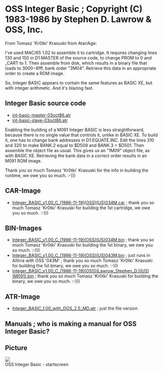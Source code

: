 # OSS Integer Basic ; Copyright (C) 1983-1986 by Stephen D. Lawrow & OSS, Inc.  
From Tomasz 'Kr0tki' Krasuski from AtariAge:  
  
I've used MAC/65 1.02 to assemble it to cartridge. It requires changing lines 130 and 150 in D1:MASTER of the source code, to change PROM to 0 and _CART to 1. Then assemble from disk, which results in a binary file that loads to $3000-$6fff, bank order "3M04". Retrieve this data in an appropriate order to create a ROM image.  
  
So, Integer BASIC appears to contain the same features as BASIC XE, but with integer arithmetic. And it's blazing fast.  
## Integer Basic source code  
- [int-basic-master-03oct86.atr](attachments/int-basic-master-03oct86.atr)  
- [int-basic-slave-03oct86.atr](attachments/int-basic-slave-03oct86.atr)  
  
Enabling the building of a M091 Integer BASIC is less straightforward, because there is no single value that controls it, unlike in BASIC XE. To build it, one has to change bank addresses in D1:EQUATE.INC. Edit the lines 310 and 320 to make BANK.2 equal to $D509 and BANK.3 = $D501. Then assemble the object file as usual. This gives us an "1M09" object file, as with BASIC XE. Retrieving the bank data in a correct order results in an M091 ROM image.  
  
Thank you so much Tomasz 'Kr0tki' Krasuski for the info in building the runtime, we owe you so much. :-)))  
## CAR-Image  
- [Integer_BASIC_v1.00_C_(1986-11-19)(OSS)(US)034M.car](attachments/Integer_BASIC_v1.00_C_(1986-11-19)(OSS)(US)034M.car) ; thank you so much Tomasz 'Kr0tki' Krasuski for building the 1st cartridge, we owe you so much. :-)))  
## BIN-Images  
- [Integer_BASIC_v1.00_C_(1986-11-19)(OSS)(US)034M.bin](attachments/Integer_BASIC_v1.00_C_(1986-11-19)(OSS)(US)034M.bin) ; thank you so much Tomasz 'Kr0tki' Krasuski for building the 1st binary, we owe you so much. :-)))  
- [Integer_BASIC_v1.00_C_(1986-11-19)(OSS)(US)043M.bin](attachments/Integer_BASIC_v1.00_C_(1986-11-19)(OSS)(US)043M.bin) ; just runs in Altirra with OSS '043M' ; thank you so much Tomasz 'Kr0tki' Krasuski for building the 1st binary, we owe you so much. :-)))  
- [Integer_BASIC_v1.00_C_(1986-11-19)(OSS)(Lawrow_Stephen_D.)(US)(M091).bin](attachments/Integer_BASIC_v1.00_C_(1986-11-19)(OSS)(Lawrow_Stephen_D.)(US)(M091).bin) ; thank you so much Tomasz 'Kr0tki' Krasuski for building the binary, we owe you so much. :-)))  
## ATR-Image  
- [Integer_BASIC_1.00_with_DOS_2.5_MD.atr](attachments/Integer_BASIC_1.00_with_DOS_2.5_MD.atr) ; just the file version  
## Manuals ; who is making a manual for OSS Integer Basic?  
## Picture  
![](attachments/IBASIC1-1.jpg)  
OSS Integer Basic - startscreen  
